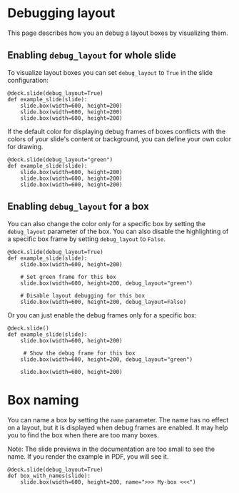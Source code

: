 # Debugging layout

This page describes how you an debug a layout boxes by visualizing them.


## Enabling `debug_layout` for whole slide

To visualize layout boxes you can set `debug_layout` to `True` in the slide configuration: 

```nelsie
@deck.slide(debug_layout=True)
def example_slide(slide):
    slide.box(width=600, height=200)
    slide.box(width=600, height=200)
    slide.box(width=600, height=200)
```

If the default color for displaying debug frames of boxes conflicts with the colors of your slide's content or background, you can define your own color for drawing.


```nelsie
@deck.slide(debug_layout="green")
def example_slide(slide):
    slide.box(width=600, height=200)
    slide.box(width=600, height=200)
    slide.box(width=600, height=200)
```

## Enabling `debug_layout` for a box

You can also change the color only for a specific box by setting the `debug_layout` parameter of the box.
You can also disable the highlighting of a specific box frame by setting `debug_layout` to `False`.

```nelsie
@deck.slide(debug_layout=True)
def example_slide(slide):
    slide.box(width=600, height=200)

    # Set green frame for this box
    slide.box(width=600, height=200, debug_layout="green")

    # Disable layout debugging for this box
    slide.box(width=600, height=200, debug_layout=False)
```

Or you can just enable the debug frames only for a specific box:

```nelsie
@deck.slide()
def example_slide(slide):
    slide.box(width=600, height=200)

     # Show the debug frame for this box
    slide.box(width=600, height=200, debug_layout="green")
    
    slide.box(width=600, height=200)
```


# Box naming

You can name a box by setting the `name` parameter. The name has no effect on a layout, but it is displayed when debug frames are enabled. It may help you to find the box when there are too many boxes.

Note: The slide previews in the documentation are too small to see the name. If you render the example in PDF, you will see it.

```nelsie
@deck.slide(debug_layout=True)
def box_with_names(slide):
    slide.box(width=600, height=200, name=">>> My-box <<<")
```